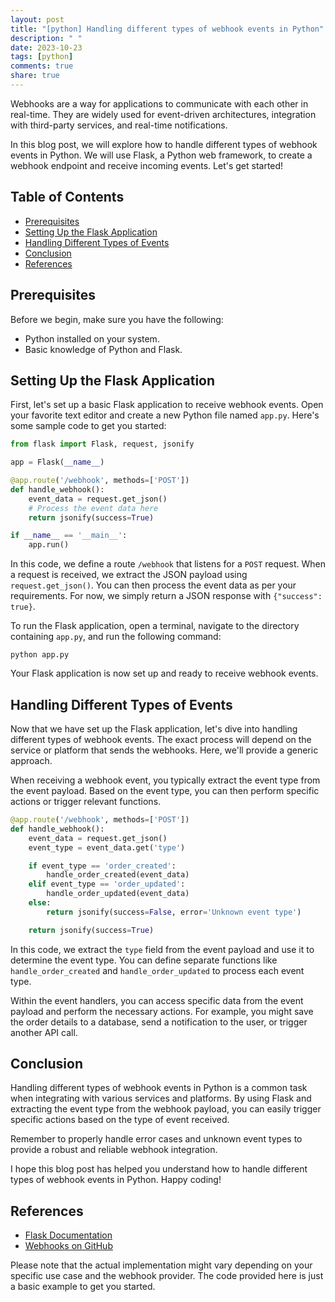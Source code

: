 ```yaml
---
layout: post
title: "[python] Handling different types of webhook events in Python"
description: " "
date: 2023-10-23
tags: [python]
comments: true
share: true
---
```


Webhooks are a way for applications to communicate with each other in real-time. They are widely used for event-driven architectures, integration with third-party services, and real-time notifications.

In this blog post, we will explore how to handle different types of webhook events in Python. We will use Flask, a Python web framework, to create a webhook endpoint and receive incoming events. Let's get started!

## Table of Contents
- [Prerequisites](#prerequisites)
- [Setting Up the Flask Application](#setting-up-the-flask-application)
- [Handling Different Types of Events](#handling-different-types-of-events)
- [Conclusion](#conclusion)
- [References](#references)

## Prerequisites

Before we begin, make sure you have the following:

- Python installed on your system.
- Basic knowledge of Python and Flask.

## Setting Up the Flask Application

First, let's set up a basic Flask application to receive webhook events. Open your favorite text editor and create a new Python file named `app.py`. Here's some sample code to get you started:

```python
from flask import Flask, request, jsonify

app = Flask(__name__)

@app.route('/webhook', methods=['POST'])
def handle_webhook():
    event_data = request.get_json()
    # Process the event data here
    return jsonify(success=True)

if __name__ == '__main__':
    app.run()
```

In this code, we define a route `/webhook` that listens for a `POST` request. When a request is received, we extract the JSON payload using `request.get_json()`. You can then process the event data as per your requirements. For now, we simply return a JSON response with `{"success": true}`.

To run the Flask application, open a terminal, navigate to the directory containing `app.py`, and run the following command:

```
python app.py
```

Your Flask application is now set up and ready to receive webhook events.

## Handling Different Types of Events

Now that we have set up the Flask application, let's dive into handling different types of webhook events. The exact process will depend on the service or platform that sends the webhooks. Here, we'll provide a generic approach.

When receiving a webhook event, you typically extract the event type from the event payload. Based on the event type, you can then perform specific actions or trigger relevant functions.

```python
@app.route('/webhook', methods=['POST'])
def handle_webhook():
    event_data = request.get_json()
    event_type = event_data.get('type')

    if event_type == 'order_created':
        handle_order_created(event_data)
    elif event_type == 'order_updated':
        handle_order_updated(event_data)
    else:
        return jsonify(success=False, error='Unknown event type')

    return jsonify(success=True)
```

In this code, we extract the `type` field from the event payload and use it to determine the event type. You can define separate functions like `handle_order_created` and `handle_order_updated` to process each event type.

Within the event handlers, you can access specific data from the event payload and perform the necessary actions. For example, you might save the order details to a database, send a notification to the user, or trigger another API call.

## Conclusion

Handling different types of webhook events in Python is a common task when integrating with various services and platforms. By using Flask and extracting the event type from the webhook payload, you can easily trigger specific actions based on the type of event received.

Remember to properly handle error cases and unknown event types to provide a robust and reliable webhook integration.

I hope this blog post has helped you understand how to handle different types of webhook events in Python. Happy coding!

## References

- [Flask Documentation](https://flask.palletsprojects.com/)
- [Webhooks on GitHub](https://docs.github.com/en/developers/webhooks)

Please note that the actual implementation might vary depending on your specific use case and the webhook provider. The code provided here is just a basic example to get you started.